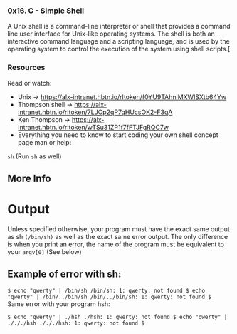 ### 0x16. C - Simple Shell
A Unix shell is a command-line interpreter or shell that provides a command line user interface for Unix-like operating systems. The shell is both an interactive command language and a scripting language, and is used by the operating system to control the execution of the system using shell scripts.[



### Resources
Read or watch:

- Unix  -> https://alx-intranet.hbtn.io/rltoken/f0YU9TAhniMXWlSXtb64Yw
- Thompson shell -> https://alx-intranet.hbtn.io/rltoken/7LJOp2qP7qHUcsOK2-F3qA
- Ken Thompson -> https://alx-intranet.hbtn.io/rltoken/wTSu31ZP1f7fFTJFgRQC7w
- Everything you need to know to start coding your own shell concept page
man or help:

`sh` (Run `sh` as well)


## More Info
# Output
Unless specified otherwise, your program must have the exact same output as sh `(/bin/sh)` as well as the exact same error output.
The only difference is when you print an error, the name of the program must be equivalent to your `argv[0]` (See below)

## Example of error with sh:

`$ echo "qwerty" | /bin/sh
/bin/sh: 1: qwerty: not found
$ echo "qwerty" | /bin/../bin/sh
/bin/../bin/sh: 1: qwerty: not found
$
`
Same error with your program hsh:

`$ echo "qwerty" | ./hsh
./hsh: 1: qwerty: not found
$ echo "qwerty" | ./././hsh
./././hsh: 1: qwerty: not found
$
`